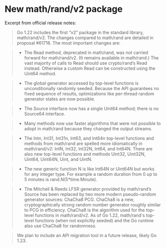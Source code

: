 # New math/rand/v2 package

Excerpt from official release notes:

> Go 1.22 includes the first “v2” package in the standard library, math/rand/v2. The changes compared to math/rand are
> detailed in proposal #61716. The most important changes are:

> * The Read method, deprecated in math/rand, was not carried forward for math/rand/v2. (It remains available in
>   math/rand.) The vast majority of calls to Read should use crypto/rand’s Read instead. Otherwise a custom Read can be
>   constructed using the Uint64 method.

> * The global generator accessed by top-level functions is unconditionally randomly seeded. Because the API guarantees
>   no fixed sequence of results, optimizations like per-thread random generator states are now possible.

> * The Source interface now has a single Uint64 method; there is no Source64 interface.

> * Many methods now use faster algorithms that were not possible to adopt in math/rand because they changed the output
>   streams.

> * The Intn, Int31, Int31n, Int63, and Int64n top-level functions and methods from math/rand are spelled more
>   idiomatically in math/rand/v2: IntN, Int32, Int32N, Int64, and Int64N. There are also new top-level functions and
>   methods Uint32, Uint32N, Uint64, Uint64N, Uint, and UintN.

> * The new generic function N is like Int64N or Uint64N but works for any integer type. For example a random duration
>   from 0 up to 5 minutes is rand.N(5*time.Minute).

> * The Mitchell & Reeds LFSR generator provided by math/rand’s Source has been replaced by two more modern
>   pseudo-random generator sources: ChaCha8 PCG. ChaCha8 is a new, cryptographically strong random number generator
>   roughly similar to PCG in efficiency. ChaCha8 is the algorithm used for the top-level functions in math/rand/v2. As
>   of Go 1.22, math/rand's top-level functions (when not explicitly seeded) and the Go runtime also use ChaCha8 for
>   randomness.

> We plan to include an API migration tool in a future release, likely Go 1.23.
